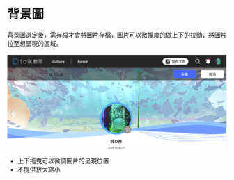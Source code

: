 # 背景圖

背景圖選定後，需存檔才會將圖片存檔，圖片可以微幅度的做上下的拉動，將圖片拉至想呈現的區域。

![](../../.gitbook/assets/image_13.png)

- 上下拖曳可以微調圖片的呈現位置
- 不提供放大縮小
